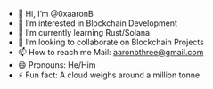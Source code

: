 - 👋 Hi, I’m @0xaaronB
- 👀 I’m interested in Blockchain Development
- 🌱 I’m currently learning Rust/Solana
- 💞️ I’m looking to collaborate on Blockchain Projects
- 📫 How to reach me Mail: aaronbthree@gmail.com
- 😄 Pronouns: He/Him
- ⚡ Fun fact: A cloud weighs around a million tonne

<!---
0xaaronB/0xaaronB is a ✨ special ✨ repository because its `README.md` (this file) appears on your GitHub profile.
You can click the Preview link to take a look at your changes.
--->
